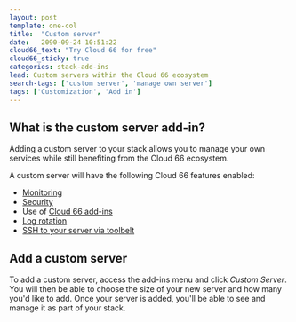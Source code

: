 ```yaml
---
layout: post
template: one-col
title:  "Custom server"
date:   2090-09-24 10:51:22
cloud66_text: "Try Cloud 66 for free"
cloud66_sticky: true
categories: stack-add-ins
lead: Custom servers within the Cloud 66 ecosystem
search-tags: ['custom server', 'manage own server']
tags: ['Customization', 'Add in']
---
```


## What is the custom server add-in?
Adding a custom server to your stack allows you to manage your own services while still benefiting from the Cloud 66 ecosystem.

A custom server will have the following Cloud 66 features enabled:

- [Monitoring](/managing-your-stack/server-monitoring)
- [Security](/managing-your-stack/stack-network-settings)
- Use of [Cloud 66 add-ins](/stack-add-ins/add-in-implementation)
- [Log rotation](/managing-your-stack/logging)
- [SSH to your server via toolbelt](/toolbelt/toolbelt-ssh-to-servers)

## Add a custom server
To add a custom server, access the add-ins menu and click _Custom Server_. You will then be able to choose the size of your new server and how many you'd like to add. Once your server is added, you'll be able to see and manage it as part of your stack.